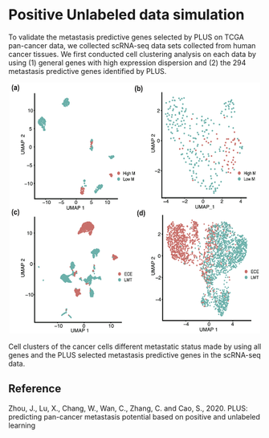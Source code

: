 # Positive Unlabeled data simulation


To validate the metastasis predictive genes selected by PLUS on TCGA pan-cancer data, we collected scRNA-seq data sets collected from human cancer tissues. We first conducted cell clustering analysis on each data by using (1) general genes with high expression dispersion and (2) the 294 metastasis predictive genes identified by PLUS.

<div align=center> <img src="https://github.com/xiaoyulu95/PLUS/blob/master/fig/SC.png" width="500"  height="500"> </div>
 
Cell clusters of the cancer cells different metastatic status made by using all genes and the PLUS selected metastasis predictive genes in the scRNA-seq data.

## Reference
Zhou, J., Lu, X., Chang, W., Wan, C., Zhang, C. and Cao, S., 2020. PLUS: predicting pan-cancer metastasis potential based on positive and unlabeled learning
